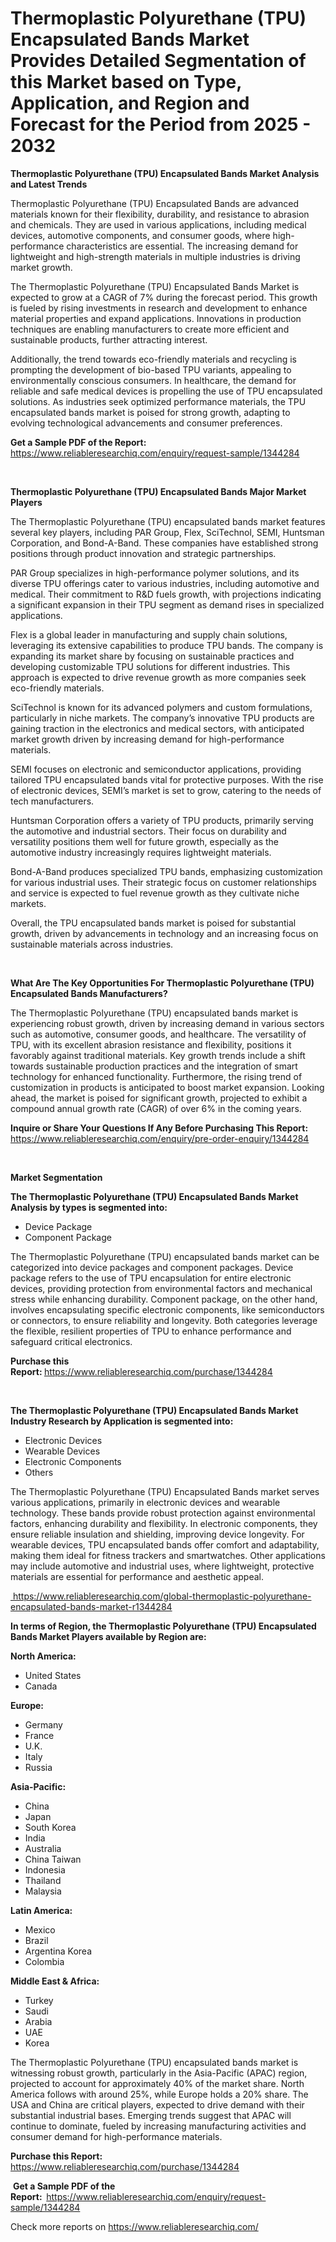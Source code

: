 <p><h1>Thermoplastic Polyurethane (TPU) Encapsulated Bands Market Provides Detailed Segmentation of this Market based on Type, Application, and Region and Forecast for the Period from 2025 - 2032</h1></p><p><strong>Thermoplastic Polyurethane (TPU) Encapsulated Bands Market Analysis and Latest Trends</strong></p>
<p><p>Thermoplastic Polyurethane (TPU) Encapsulated Bands are advanced materials known for their flexibility, durability, and resistance to abrasion and chemicals. They are used in various applications, including medical devices, automotive components, and consumer goods, where high-performance characteristics are essential. The increasing demand for lightweight and high-strength materials in multiple industries is driving market growth.</p><p>The Thermoplastic Polyurethane (TPU) Encapsulated Bands Market is expected to grow at a CAGR of 7% during the forecast period. This growth is fueled by rising investments in research and development to enhance material properties and expand applications. Innovations in production techniques are enabling manufacturers to create more efficient and sustainable products, further attracting interest. </p><p>Additionally, the trend towards eco-friendly materials and recycling is prompting the development of bio-based TPU variants, appealing to environmentally conscious consumers. In healthcare, the demand for reliable and safe medical devices is propelling the use of TPU encapsulated solutions. As industries seek optimized performance materials, the TPU encapsulated bands market is poised for strong growth, adapting to evolving technological advancements and consumer preferences.</p></p>
<p><strong>Get a Sample PDF of the Report:&nbsp;</strong> <a href="https://www.reliableresearchiq.com/enquiry/request-sample/1344284?utm_campaign=1088&utm_medium=2&utm_source=Github&utm_content=ia&utm_term=02022025&utm_id=thermoplastic-polyurethane-tpu-encapsulated-bands">https://www.reliableresearchiq.com/enquiry/request-sample/1344284</a></p>
<p>&nbsp;</p>
<p><strong>Thermoplastic Polyurethane (TPU) Encapsulated Bands Major Market Players</strong></p>
<p><p>The Thermoplastic Polyurethane (TPU) encapsulated bands market features several key players, including PAR Group, Flex, SciTechnol, SEMI, Huntsman Corporation, and Bond-A-Band. These companies have established strong positions through product innovation and strategic partnerships.</p><p>PAR Group specializes in high-performance polymer solutions, and its diverse TPU offerings cater to various industries, including automotive and medical. Their commitment to R&D fuels growth, with projections indicating a significant expansion in their TPU segment as demand rises in specialized applications.</p><p>Flex is a global leader in manufacturing and supply chain solutions, leveraging its extensive capabilities to produce TPU bands. The company is expanding its market share by focusing on sustainable practices and developing customizable TPU solutions for different industries. This approach is expected to drive revenue growth as more companies seek eco-friendly materials.</p><p>SciTechnol is known for its advanced polymers and custom formulations, particularly in niche markets. The company’s innovative TPU products are gaining traction in the electronics and medical sectors, with anticipated market growth driven by increasing demand for high-performance materials.</p><p>SEMI focuses on electronic and semiconductor applications, providing tailored TPU encapsulated bands vital for protective purposes. With the rise of electronic devices, SEMI’s market is set to grow, catering to the needs of tech manufacturers.</p><p>Huntsman Corporation offers a variety of TPU products, primarily serving the automotive and industrial sectors. Their focus on durability and versatility positions them well for future growth, especially as the automotive industry increasingly requires lightweight materials.</p><p>Bond-A-Band produces specialized TPU bands, emphasizing customization for various industrial uses. Their strategic focus on customer relationships and service is expected to fuel revenue growth as they cultivate niche markets.</p><p>Overall, the TPU encapsulated bands market is poised for substantial growth, driven by advancements in technology and an increasing focus on sustainable materials across industries.</p></p>
<p>&nbsp;</p>
<p><strong>What Are The Key Opportunities For Thermoplastic Polyurethane (TPU) Encapsulated Bands Manufacturers?</strong></p>
<p><p>The Thermoplastic Polyurethane (TPU) encapsulated bands market is experiencing robust growth, driven by increasing demand in various sectors such as automotive, consumer goods, and healthcare. The versatility of TPU, with its excellent abrasion resistance and flexibility, positions it favorably against traditional materials. Key growth trends include a shift towards sustainable production practices and the integration of smart technology for enhanced functionality. Furthermore, the rising trend of customization in products is anticipated to boost market expansion. Looking ahead, the market is poised for significant growth, projected to exhibit a compound annual growth rate (CAGR) of over 6% in the coming years.</p></p>
<p><strong>Inquire or Share Your Questions If Any Before Purchasing This Report:</strong> <a href="https://www.reliableresearchiq.com/enquiry/pre-order-enquiry/1344284?utm_campaign=1088&utm_medium=2&utm_source=Github&utm_content=ia&utm_term=02022025&utm_id=thermoplastic-polyurethane-tpu-encapsulated-bands">https://www.reliableresearchiq.com/enquiry/pre-order-enquiry/1344284</a></p>
<p>&nbsp;</p>
<p><strong>Market Segmentation</strong></p>
<p><strong>The Thermoplastic Polyurethane (TPU) Encapsulated Bands Market Analysis by types is segmented into:</strong></p>
<p><ul><li>Device Package</li><li>Component Package</li></ul></p>
<p><p>The Thermoplastic Polyurethane (TPU) encapsulated bands market can be categorized into device packages and component packages. Device package refers to the use of TPU encapsulation for entire electronic devices, providing protection from environmental factors and mechanical stress while enhancing durability. Component package, on the other hand, involves encapsulating specific electronic components, like semiconductors or connectors, to ensure reliability and longevity. Both categories leverage the flexible, resilient properties of TPU to enhance performance and safeguard critical electronics.</p></p>
<p><strong>Purchase this Report:&nbsp;</strong><a href="https://www.reliableresearchiq.com/purchase/1344284?utm_campaign=1088&utm_medium=2&utm_source=Github&utm_content=ia&utm_term=02022025&utm_id=thermoplastic-polyurethane-tpu-encapsulated-bands">https://www.reliableresearchiq.com/purchase/1344284</a></p>
<p>&nbsp;</p>
<p><strong>The Thermoplastic Polyurethane (TPU) Encapsulated Bands Market Industry Research by Application is segmented into:</strong></p>
<p><ul><li>Electronic Devices</li><li>Wearable Devices</li><li>Electronic Components</li><li>Others</li></ul></p>
<p><p>The Thermoplastic Polyurethane (TPU) Encapsulated Bands market serves various applications, primarily in electronic devices and wearable technology. These bands provide robust protection against environmental factors, enhancing durability and flexibility. In electronic components, they ensure reliable insulation and shielding, improving device longevity. For wearable devices, TPU encapsulated bands offer comfort and adaptability, making them ideal for fitness trackers and smartwatches. Other applications may include automotive and industrial uses, where lightweight, protective materials are essential for performance and aesthetic appeal.</p></p>
<p><a href="https://www.reliableresearchiq.com/global-thermoplastic-polyurethane-encapsulated-bands-market-r1344284?utm_campaign=1088&utm_medium=2&utm_source=Github&utm_content=ia&utm_term=02022025&utm_id=thermoplastic-polyurethane-tpu-encapsulated-bands">&nbsp;https://www.reliableresearchiq.com/global-thermoplastic-polyurethane-encapsulated-bands-market-r1344284</a></p>
<p><strong>In terms of Region, the Thermoplastic Polyurethane (TPU) Encapsulated Bands Market Players available by Region are:</strong></p>
<p>
    <p> <strong> North America: </strong>
        <ul>
            <li>United States</li>
            <li>Canada</li>
        </ul>
        </p> 
    <p> <strong> Europe: </strong>
        <ul>
            <li>Germany</li>
            <li>France</li>
            <li>U.K.</li>
            <li>Italy</li>
            <li>Russia</li>
        </ul>
        </p> 
    <p> <strong> Asia-Pacific: </strong>
        <ul>
            <li>China</li>
            <li>Japan</li>
            <li>South Korea</li>
            <li>India</li>
            <li>Australia</li>
            <li>China Taiwan</li>
            <li>Indonesia</li>
            <li>Thailand</li>
            <li>Malaysia</li>
        </ul>
        </p> 
    <p> <strong> Latin America: </strong>
        <ul>
            <li>Mexico</li>
            <li>Brazil</li>
            <li>Argentina Korea</li>
            <li>Colombia</li>
        </ul>
        </p> 
    <p> <strong> Middle East & Africa: </strong>
        <ul>
            <li>Turkey</li>
            <li>Saudi</li>
            <li>Arabia</li>
            <li>UAE</li>
            <li>Korea</li>
        </ul>
    </p>
    </p>
<p><p>The Thermoplastic Polyurethane (TPU) encapsulated bands market is witnessing robust growth, particularly in the Asia-Pacific (APAC) region, projected to account for approximately 40% of the market share. North America follows with around 25%, while Europe holds a 20% share. The USA and China are critical players, expected to drive demand with their substantial industrial bases. Emerging trends suggest that APAC will continue to dominate, fueled by increasing manufacturing activities and consumer demand for high-performance materials.</p></p>
<p><strong>Purchase this Report: </strong><a href="https://www.reliableresearchiq.com/purchase/1344284?utm_campaign=1088&utm_medium=2&utm_source=Github&utm_content=ia&utm_term=02022025&utm_id=thermoplastic-polyurethane-tpu-encapsulated-bands">https://www.reliableresearchiq.com/purchase/1344284</a></p>
<p>&nbsp;<strong>Get a Sample PDF of the Report:&nbsp;&nbsp;</strong><a href="https://www.reliableresearchiq.com/enquiry/request-sample/1344284?utm_campaign=1088&utm_medium=2&utm_source=Github&utm_content=ia&utm_term=02022025&utm_id=thermoplastic-polyurethane-tpu-encapsulated-bands">https://www.reliableresearchiq.com/enquiry/request-sample/1344284</a></p>
<p><strong></strong></p>
<p>Check more reports on <a href="https://www.reliableresearchiq.com/?utm_campaign=1088&utm_medium=2&utm_source=Github&utm_content=ia&utm_term=02022025&utm_id=thermoplastic-polyurethane-tpu-encapsulated-bands">https://www.reliableresearchiq.com/</a></p>